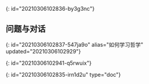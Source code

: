 {: id="20210306102836-by3g3nc"}

## 问题与对话
{: id="20210306102837-547ja9o" alias="如何学习哲学" updated="20210306102929"}

{: id="20210306102941-q5rwuix"}


{: id="20210306102835-irn1d2u" type="doc"}
